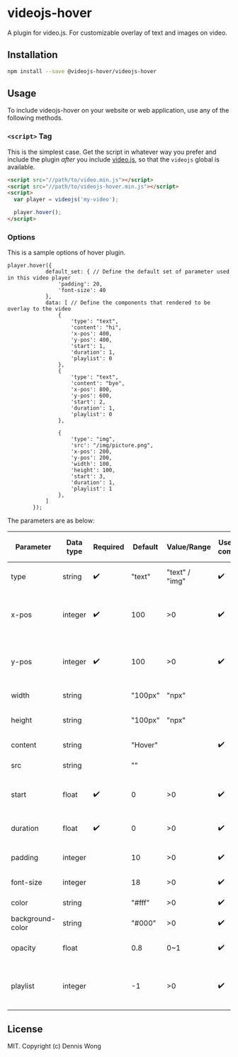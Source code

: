 # videojs-hover

A plugin for video.js. For customizable overlay of text and images on video.

## Installation

```sh
npm install --save @videojs-hover/videojs-hover
```

## Usage

To include videojs-hover on your website or web application, use any of the following methods.

### `<script>` Tag

This is the simplest case. Get the script in whatever way you prefer and include the plugin _after_ you include [video.js][videojs], so that the `videojs` global is available.

```html
<script src="//path/to/video.min.js"></script>
<script src="//path/to/videojs-hover.min.js"></script>
<script>
  var player = videojs('my-video');

  player.hover();
</script>
```

### Options

This is a sample options of hover plugin. 
```
player.hover({
			default_set: { // Define the default set of parameter used in this video player
				'padding': 20,
				'font-size': 40
			},
			data: [ // Define the components that rendered to be overlay to the video
				{
					'type': "text",
					'content': "hi",
					'x-pos': 400,
					'y-pos': 400,
					'start': 1,
					'duration': 1,
					'playlist': 0
				},
				{
					'type': "text",
					'content': "bye",
					'x-pos': 800,
					'y-pos': 600,
					'start': 2,
					'duration': 1,
					'playlist': 0
				},

				{
					'type': "img",
					'src': "/img/picture.png",
					'x-pos': 200,
					'y-pos': 200,
					'width': 100,
					'height': 100,
					'start': 3,
					'duration': 1,
					'playlist': 1
				},
			]
		});
```
The parameters are as below:

| Parameter | Data type | Required | Default | Value/Range | Use in Text component | Use in Image component | Usage |
| --- | --- | --- | --- | --- | --- | --- | --- |
| type | string | :heavy_check_mark: | "text" | "text" / "img" | :heavy_check_mark: | :heavy_check_mark: | For indicating type of component |
| x-pos | integer | :heavy_check_mark: | 100 | >0 | :heavy_check_mark: | :heavy_check_mark: | For the x-coordinate in pixel from the left top corner of video player |
| y-pos | integer | :heavy_check_mark: | 100 | >0 | :heavy_check_mark: | :heavy_check_mark: | For the y-coordinate in pixel from the left top corner of video player |
| width | string |  | "100px" | "npx" |  | :heavy_check_mark: | For the width of image in pixel |
| height | string |  | "100px" | "npx" |  | :heavy_check_mark: | For the height of image in pixel |
| content | string |  | "Hover" |  | :heavy_check_mark: |  | For the content of text |
| src | string |  | "" |  |  | :heavy_check_mark: | For the source url of image |
| start | float | :heavy_check_mark: | 0 | >0 | :heavy_check_mark: | :heavy_check_mark: | For the start time in second when the overlay show |
| duration | float | :heavy_check_mark: | 0 | >0 | :heavy_check_mark: | :heavy_check_mark: | For the duration of the overlay show |
| padding | integer |  | 10 | >0 | :heavy_check_mark: | :heavy_check_mark: | For the padding of the component |
| font-size | integer |  | 18 | >0 | :heavy_check_mark: |  | For the font size of text |
| color | string |  | "#fff" | >0 | :heavy_check_mark: |  | For the text color |
| background-color | string |  | "#000" | >0 | :heavy_check_mark: | :heavy_check_mark: | For the color of the background |
| opacity | float |  | 0.8 | 0~1 | :heavy_check_mark: | :heavy_check_mark: | For the opacity of the background |
| playlist | integer |  | -1 | >0 | :heavy_check_mark: | :heavy_check_mark: | For the playlist index of the component corrensponding to |

## License

MIT. Copyright (c) Dennis Wong


[videojs]: http://videojs.com/

